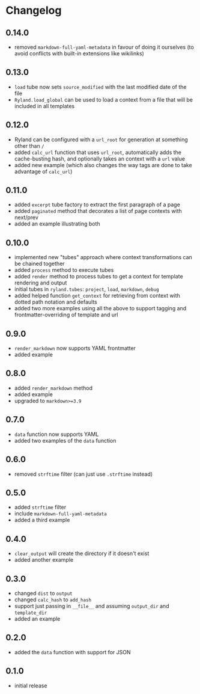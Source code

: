 # Changelog

## 0.14.0

- removed `markdown-full-yaml-metadata` in favour of doing it ourselves (to avoid conflicts with built-in extensions like wikilinks)

## 0.13.0

- `load` tube now sets `source_modified` with the last modified date of the file
- `Ryland.load_global` can be used to load a context from a file that will be included in all templates

## 0.12.0

- Ryland can be configured with a `url_root` for generation at something other than `/`
- added `calc_url` function that uses `url_root`, automatically adds the cache-busting hash, and optionally takes an context with a `url` value
- added new example (which also changes the way tags are done to take advantage of `calc_url`)

## 0.11.0

- added `excerpt` tube factory to extract the first paragraph of a page
- added `paginated` method that decorates a list of page contexts with next/prev
- added an example illustrating both

## 0.10.0

- implemented new "tubes" approach where context transformations can be chained together
- added `process` method to execute tubes
- added `render` method to process tubes to get a context for template rendering and output
- initial tubes in `ryland.tubes`: `project`, `load`, `markdown`, `debug`
- added helped function `get_context` for retrieving from context with dotted path notation and defaults
- added two more examples using all the above to support tagging and frontmatter-overriding of template and url

## 0.9.0

- `render_markdown` now supports YAML frontmatter
- added example

## 0.8.0

- added `render_markdown` method
- added example
- upgraded to `markdown>=3.9`

## 0.7.0

- `data` function now supports YAML
- added two examples of the `data` function

## 0.6.0

- removed `strftime` filter (can just use `.strftime` instead)

## 0.5.0

- added `strftime` filter
- include `markdown-full-yaml-metadata`
- added a third example

## 0.4.0

- `clear_output` will create the directory if it doesn't exist
- added another example

## 0.3.0

- changed `dist` to `output`
- changed `calc_hash` to `add_hash`
- support just passing in `__file__` and assuming `output_dir` and `template_dir`
- added an example

## 0.2.0

- added the `data` function with support for JSON

## 0.1.0

- initial release
